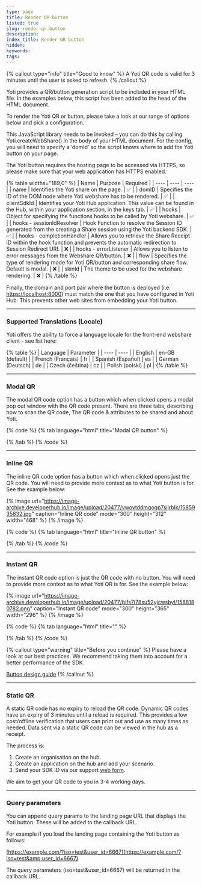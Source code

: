 ```yaml
---
type: page
title: Render QR button
listed: true
slug: render-qr-button
description: 
index_title: Render QR button
hidden: 
keywords: 
tags: 
---
```


{% callout type="info" title="Good to know" %}
A Yoti QR code is valid for 3 minutes until the user is asked to refresh.
{% /callout %}

Yoti provides a QR/button generation script to be included in your HTML file. In the examples below, this script has been added to the head of the HTML document.

To render the Yoti QR or button,  please take a look at our range of options below and pick a configuration.

This JavaScript library needs to be invoked – you can do this by calling Yoti.createWebShare() in the body of your HTML document. For the config, you will need to specify a ‘domId’ so the script knows where to add the Yoti button on your page.

The Yoti button requires the hosting page to be accessed via HTTPS, so please make sure that your web application has HTTPS enabled.

{% table widths="189,0" %}
| Name | Purpose | Required | 
| ---- | ---- | ---- | 
| name | Identifies the Yoti share on the page. | ✅ | 
| domID | Specifies the ID of the DOM node where Yoti webshare has to be rendered. | ✅ | 
| clientSdkId | Identifies your Yoti Hub application. This value can be found in the Hub, within your application section, in the keys tab. | ✅ | 
| hooks | Object for specifying the functions hooks to be called by Yoti webshare. | ✅ | 
| hooks - sessionIdResolver | Hook Function to resolve the Session ID generated from the creating a Share session using the Yoti backend SDK. | ✅ | 
| hooks - completionHandler | Allows you to retrieve the Share Receipt ID within the hook function and prevents the automatic redirection to Session Redirect URI. | ❌ | 
| hooks - errorListener | Allows you to listen to error messages from the Webshare QR/button. | ❌ | 
| flow | Specifies the type of rendering mode for Yoti QR/button and corresponding share flow. Default is modal. | ❌ | 
| skinId | The theme to be used for the webshare rendering. | ❌ | 
{% /table %}

Finally, the domain and port pair where the button is deployed (i.e. [https://localhost:8000](https://localhost:8000/)) must match the one that you have configured in Yoti Hub. This prevents other web sites from embedding your Yoti button.

---

### Supported Translations (Locale)

Yoti offers the ability to force a language locale for the front-end webshare client - see list here:

{% table %}
| Language | Parameter | 
| ---- | ---- | 
| English | en-GB (default) | 
| French (Français) | fr | 
| Spanish (Español) | es | 
| German (Deutsch) | de | 
| Czech (čeština) | cz | 
| Polish (polski) | pl | 
{% /table %}

---

### Modal QR

The modal QR code option has a button which when clicked opens a modal pop out window with the QR code present. There are three tabs, describing how to scan the QR code, The QR code & attributes to be shared and about Yoti.

{% code %}
{% tab language="html" title="Modal QR button" %}
<head>
  <script src="https://www.yoti.com/share/client/v2"></script>
</head>

<body>
  <!-- Yoti element will be rendered inside this DOM node -->
  <div id="xxx"></div>

  <!-- This script snippet will also be required in your HTML body -->
  <script>
    const loadYoti = async () => {
      const { Yoti } = window;
      if (Yoti) {
        console.info('Waiting for Yoti...');
        await Yoti.ready()
        console.info('Yoti is now ready');
      } else {
        console.error('Yoti client was not found!');
      }
    }

    const createYotiWebShare = async () => {
      const { Yoti } = window;
      if (Yoti) {
        await Yoti.createWebShare({
          name: 'test-share',
          domId: 'xxx',
          sdkId: 'xxxxxx-xxxx-xxxx-xxxx-xxxxxxxxxxxx',
          hooks: {
            sessionIdResolver: onSessionIdResolver,
            errorListener: onErrorListener
          },
          flow: "REVEAL_MODAL"
        })
      }
    }

    async function onSessionIdResolver() {
      // Make a call to your backend, and return a 'sessionId'
      const response = await fetch('https://localhost:3000/sessions', { method: 'POST' });
      const data = await response.json();
      return data.sessionId;
    }

    function onErrorListener(...data) {
      console.warn('onErrorListener:', ...data);
    }

    const start = async () => {
      await loadYoti();
      await createYotiWebShare();
    }

    start().catch((e) => console.error(`Could not create Yoti WebShare: `, e));
  </script>
</body>
{% /tab %}
{% /code %}

---

### Inline QR

The inline QR code option has a button which when clicked opens just the QR code. You will need to provide more context as to what Yoti button is for. See the example below:

{% image url="https://image-archive.developerhub.io/image/upload/20477/vwoytddmqogp7sjjrblk/1585935832.jpg" caption="Inline QR code" mode="300" height="312" width="468" %}
{% /image %}

{% code %}
{% tab language="html" title="Inline QR button" %}
<head>
  <script src="https://www.yoti.com/share/client/v2"></script>
</head>

<body>
  <!-- Yoti element will be rendered inside this DOM node -->
  <div id="xxx"></div>

  <!-- This script snippet will also be required in your HTML body -->
  <script>
    const loadYoti = async () => {
      const { Yoti } = window;
      if (Yoti) {
        console.info('Waiting for Yoti...');
        await Yoti.ready()
        console.info('Yoti is now ready');
      } else {
        console.error('Yoti client was not found!');
      }
    }

    const createYotiWebShare = async () => {
      const { Yoti } = window;
      if (Yoti) {
        await Yoti.createWebShare({
          name: 'test-share',
          domId: 'xxx',
          sdkId: 'xxxxxx-xxxx-xxxx-xxxx-xxxxxxxxxxxx',
          hooks: {
            sessionIdResolver: onSessionIdResolver,
            errorListener: onErrorListener
          },
          flow: "REVEAL_INLINE_QR"
        })
      }
    }

    async function onSessionIdResolver() {
      // Make a call to your backend, and return a 'sessionId'
      const response = await fetch('https://localhost:3000/sessions', { method: 'POST' });
      const data = await response.json();
      return data.sessionId;
    }

    function onErrorListener(...data) {
      console.warn('onErrorListener:', ...data);
    }

    const start = async () => {
      await loadYoti();
      await createYotiWebShare();
    }

    start().catch((e) => console.error(`Could not create Yoti WebShare: `, e));
  </script>
</body>
{% /tab %}
{% /code %}

---

### Instant QR

The instant QR code option is just the QR code with no button. You will need to provide more context as to what Yoti QR is for. See the example below:

{% image url="https://image-archive.developerhub.io/image/upload/20477/bifs7i78su52yjcwsbyl/1588180782.png" caption="Instant QR code" mode="300" height="365" width="296" %}
{% /image %}

{% code %}
{% tab language="html" title="" %}
<head>
  <script src="https://www.yoti.com/share/client/v2"></script>
</head>

<body>
  <!-- Yoti element will be rendered inside this DOM node -->
  <div id="xxx"></div>

  <!-- This script snippet will also be required in your HTML body -->
  <script>
    const loadYoti = async () => {
      const { Yoti } = window;
      if (Yoti) {
        console.info('Waiting for Yoti...');
        await Yoti.ready()
        console.info('Yoti is now ready');
      } else {
        console.error('Yoti client was not found!');
      }
    }

    const createYotiWebShare = async () => {
      const { Yoti } = window;
      if (Yoti) {
        await Yoti.createWebShare({
          name: 'test-share',
          domId: 'xxx',
          sdkId: 'xxxxxx-xxxx-xxxx-xxxx-xxxxxxxxxxxx',
          hooks: {
            sessionIdResolver: onSessionIdResolver,
            errorListener: onErrorListener
          },
          flow: "INLINE_QR"
        })
      }
    }

    async function onSessionIdResolver() {
      // Make a call to your backend, and return a 'sessionId'
      const response = await fetch('https://localhost:3000/sessions', { method: 'POST' });
      const data = await response.json();
      return data.sessionId;
    }

    function onErrorListener(...data) {
      console.warn('onErrorListener:', ...data);
    }

    const start = async () => {
      await loadYoti();
      await createYotiWebShare();
    }

    start().catch((e) => console.error(`Could not create Yoti WebShare: `, e));
  </script>
</body>
{% /tab %}
{% /code %}

{% callout type="warning" title="Before you continue" %}
Please have a look at our best practices. We recommend taking them into account for a better performance of the SDK.

[Button design guide](https://developers.yoti.com/digital-id/user-experience#button-design-guide)
{% /callout %}

---

### Static QR

A static QR code has no expiry to reload the QR code. Dynamic QR codes have an expiry of 3 minutes until a reload is required. This provides a low cost/offline verification that users can print out and use as many times as needed. Data sent via a static QR code can be viewed in the hub as a receipt.

The process is:

1. Create an organisation on the hub.
2. Create an application on the hub and add your scenario.
3. Send your SDK ID via our support [web form](https://support.yoti.com/yotisupport/s/contactsupport).

We aim to get your QR code to you in 3-4 working days.

---

### Query parameters

You can append query params to the landing page URL that displays the Yoti button. These will be added to the callback URL.

For example if you load the landing page containing the Yoti button as follows:

[https://example.com/?iso=test&user_id=6667](https://example.com/?iso=test&amp;user_id=6667)

The query parameters (iso=test&user_id=6667) will be returned in the callback URL.